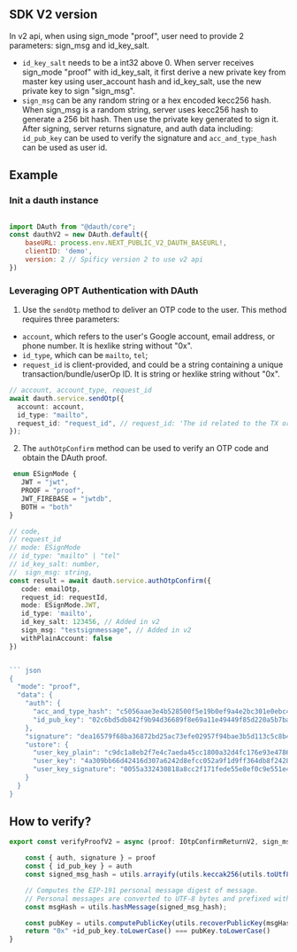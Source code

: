 ## SDK V2 version
In v2 api, when using sign_mode "proof", user need to provide 2 parameters: sign_msg and id_key_salt. 
- `id_key_salt` needs to be a int32 above 0. When server receives sign_mode "proof" with id_key_salt, it first derive a new private key from master key using user_account hash and id_key_salt, use the new private key to sign "sign_msg".
- `sign_msg` can be any random string or a hex encoded kecc256 hash. When sign_msg is a random string, server uses kecc256 hash to generate a 256 bit hash. Then use the private key generated to sign it.
After signing, server returns signature, and auth data including: 
`id_pub_key`  can be used to verify the signature and 
`acc_and_type_hash` can be used as user id.

## Example
### Init a dauth instance 
```javascript

import DAuth from "@dauth/core";
const dauthV2 = new DAuth.default({
    baseURL: process.env.NEXT_PUBLIC_V2_DAUTH_BASEURL!,
    clientID: 'demo',
    version: 2 // Spificy version 2 to use v2 api
})

```
### Leveraging OPT Authentication with DAuth

1. Use the `sendOtp` method to deliver an OTP code to the user. This method requires three parameters:

- `account`, which refers to the user's Google account, email address, or phone number. It is hexlike string without "0x".
- `id_type`, which can be `mailto`, `tel`;
- `request_id` is client-provided, and could be a string containing a unique transaction/bundle/userOp ID. It is string or hexlike string without "0x".

```typescript
// account, account_type, request_id
await dauth.service.sendOtp({
  account: account,
  id_type: "mailto",
  request_id: "request_id", // request_id: 'The id related to the TX or userOp'
});
```

2.  The `authOtpConfirm` method can be used to verify an OTP code and obtain the DAuth proof.


```typescript
 enum ESignMode {
   JWT = "jwt",
   PROOF = "proof",
   JWT_FIREBASE = "jwtdb",
   BOTH = "both"
}

// code,
// request_id
// mode: ESignMode
// id_type: "mailto" | "tel"
// id_key_salt: number,
//  sign_msg: string,
const result = await dauth.service.authOtpConfirm({
   code: emailOtp,
   request_id: requestId,
   mode: ESignMode.JWT,
   id_type: 'mailto',
   id_key_salt: 123456, // Added in v2
   sign_msg: "testsignmessage", // Added in v2
   withPlainAccount: false 
})


``` json
{
  "mode": "proof",
  "data": {
    "auth": {
      "acc_and_type_hash": "c5056aae3e4b528500f5e19b0ef9a4e2bc301e0ebc45359377ec916766cdb226",
      "id_pub_key": "02c6bd5db842f9b94d36689f8e69a11e49449f85d220a5b7bae5ec0f8ff2103d18"
    },
    "signature": "dea16579f68ba36872bd25ac73efe02957f94bae3b5d113c5c8b4354b666162d7fb722da8a2723761e27342602382d2f0291fc2e0cc26e94d7690389297aa2c61b",
    "ustore": {
      "user_key_plain": "c9dc1a8eb2f7e4c7aeda45cc1800a32d4fc176e93e4786a8d10990a83dd40da4",
      "user_key": "4a309bb66d42416d307a6242d8efcc052a9f1d9ff364db8f242896797e2c25c914ab69a883247afb1b954767bdfff44d",
      "user_key_signature": "0055a332430818a8cc2f171fede55e8ef0c9e551e40f9f54bda6397f52270f9975d2fdbccbe044ca44e528c981072d582c02ad220462e6ad03ab17154930f9781c"
    }
  }
}

```
## How to verify?


```javascript
export const verifyProofV2 = async (proof: IOtpConfirmReturnV2, sign_msg: string) => {

    const { auth, signature } = proof
    const { id_pub_key } = auth
    const signed_msg_hash = utils.arrayify(utils.keccak256(utils.toUtf8Bytes(sign_msg)))

    // Computes the EIP-191 personal message digest of message.
    // Personal messages are converted to UTF-8 bytes and prefixed with \x19Ethereum Signed Message: and the length of message.
    const msgHash = utils.hashMessage(signed_msg_hash);

    const pubKey = utils.computePublicKey(utils.recoverPublicKey(msgHash, "0x" + signature), true)
    return "0x" +id_pub_key.toLowerCase() === pubKey.toLowerCase()
}

```